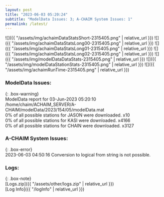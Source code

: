 ```yaml
---
layout: post
title: "2023-06-03 05:20:24"
subtitle: "ModelData Issues: 3; A-CHAIM System Issues: 1"
permalink: /latest/
---
```


![]({{ "/assets/img/achaimDataStatsShort-2315405.png" | relative_url }})
![]({{ "/assets/img/achaimDataStatsLong00-2315405.png" | relative_url }})
![]({{ "/assets/img/achaimDataStatsLong01-2315405.png" | relative_url }})
![]({{ "/assets/img/achaimDataStatsLong02-2315405.png" | relative_url }})
![]({{ "/assets/img/modelDataDataStats-2315405.png" | relative_url }})
![]({{ "/assets/img/modelDataStationStats-2315405.png" | relative_url }})
![]({{ "/assets/img/achaimRunTime-2315405.png" | relative_url }})


### ModelData Issues:  
  
{: .box-warning}  
 ModelData report for 03-Jun-2023 05:20:10   
 /home/chaim/ACHAIM_SERVER/A-CHAIM/modelData/2023/154/05/modelData.mat   
 0% of all possible stations for JASON were downloaded. x10   
 0% of all possible stations for KASI were downloaded. x4166   
 0% of all possible stations for CHAIN were downloaded. x3127   
  
### A-CHAIM System Issues:  
  
{: .box-error}  
2023-06-03 04:50:16 Conversion to logical from string is not possible.  

### Logs:  
  
{: .box-note}  
[Logs.zip]({{ "/assets/other/logs.zip" | relative_url }})  
[Log Info]({{ "/logInfo" | relative_url }})  
